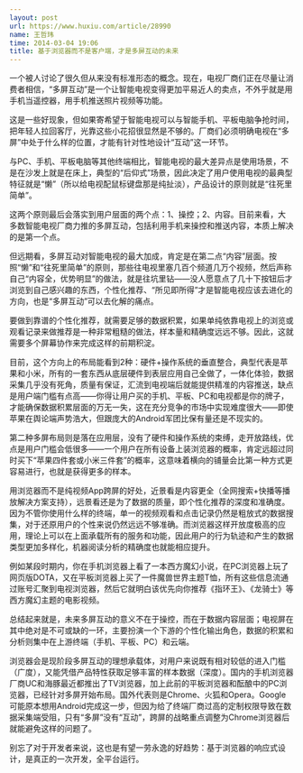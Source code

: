 ```yaml
---
layout: post
url: https://www.huxiu.com/article/28990
name: 王哲玮
time: 2014-03-04 19:06
title: 基于浏览器而不是客户端，才是多屏互动的未来
---
```

一个被人讨论了很久但从来没有标准形态的概念。现在，电视厂商们正在尽量让消费者相信，“多屏互动”是一个让智能电视变得更加平易近人的卖点，不外乎就是用手机当遥控器，用手机推送照片视频等功能。

这是一些好现象，但如果寄希望于智能电视可以与智能手机、平板电脑争抢时间，把年轻人拉回客厅，光靠这些小花招很显然是不够的。厂商们必须明确电视在“多屏”中处于什么样的位置，才能有针对性地设计“互动”这一环节。

与PC、手机、平板电脑等其他终端相比，智能电视的最大差异点是使用场景，不是在沙发上就是在床上，典型的“后仰式”场景，因此决定了用户使用电视的最典型特征就是“懒”（所以给电视配鼠标键盘那是纯扯淡），产品设计的原则就是“往死里简单”。

这两个原则最后会落实到用户层面的两个点：1、操控；2、内容。目前来看，大多数智能电视厂商力推的多屏互动，包括利用手机来操控和推送内容，本质上解决的是第一个点。

但远期看，多屏互动对智能电视的最大加成，肯定是在第二点“内容”层面。按照“懒”和“往死里简单”的原则，那些往电视里塞几百个频道几万个视频，然后声称自己“内容全，优势明显”的做法，就是往坑里钻——没人愿意点了几十下按钮后才浏览到自己感兴趣的东西，个性化推荐、“所见即所得”才是智能电视应该去进化的方向，也是“多屏互动”可以去化解的痛点。

要做到靠谱的个性化推荐，就需要足够的数据积累，如果单纯依靠电视上的浏览或观看记录来做推荐是一种非常粗糙的做法，样本量和精确度远远不够。因此，这就需要多个屏幕协作来完成这样的前期积淀。

目前，这个方向上的布局能看到2种：硬件+操作系统的垂直整合，典型代表是苹果和小米，所有的一套东西从底层硬件到表层应用自己全做了，一体化体验，数据采集几乎没有死角，质量有保证，汇流到电视端后就能提供精准的内容推送，缺点是用户端门槛有点高——你得让用户买的手机、平板、PC和电视都是你的牌子，才能确保数据积累层面的万无一失，这在充分竞争的市场中实现难度很大——即使苹果在舆论端声势浩大，但跟庞大的Android军团比保有量还是不现实的。

第二种多屏布局则是落在应用层，没有了硬件和操作系统的束缚，走开放路线，优点是用户门槛会低很多——一个用户在所有设备上装浏览器的概率，肯定远超过同时买下“苹果四件套或小米三件套”的概率，这意味着横向的铺量会比第一种方式更容易进行，也就是获得更多的样本。

用浏览器而不是纯视频App跨屏的好处，近景看是内容更全（全网搜索+快播等播放解决方案支持），远景看还是为了数据的质量，即个性化推荐的深度和准确度。因为不管你使用什么样的终端，单一的视频观看和点击记录仍然是粗放式的数据搜集，对于还原用户的个性来说仍然远远不够准确。而浏览器这样开放度极高的应用，理论上可以在上面承载所有的服务和功能，因此用户的行为轨迹和产生的数据类型更加多样化，机器阅读分析的精确度也就能相应提升。

例如某段时期内，你在手机浏览器上看了一本西方魔幻小说，在PC浏览器上玩了网页版DOTA，又在平板浏览器上买了一件魔兽世界主题T恤，所有这些信息流通过账号汇聚到电视浏览器，然后它就明白该优先向你推荐《指环王》、《龙骑士》等西方魔幻主题的电影视频。

总结起来就是，未来多屏互动的意义不在于操控，而在于数据内容层面；电视屏在其中绝对是不可或缺的一环，主要扮演一个下游的个性化输出角色，数据的积累和分析则集中在上游终端（手机、平板、PC）和云端。

浏览器会是现阶段多屏互动的理想承载体，对用户来说既有相对较低的进入门槛（广度），又能凭借产品特性获取足够丰富的样本数据（深度）。国内的手机浏览器厂商UC和海豚最近都推出了TV浏览器，加上此前的平板浏览器和酝酿中的PC浏览器，已经针对多屏开始布局。国外代表则是Chrome、火狐和Opera。Google可能原本想用Android完成这一步，但因为给了终端厂商过高的定制权限导致在数据采集端受阻，只有“多屏”没有“互动”，跨屏的战略重点调整为Chrome浏览器后就能避免这样的问题了。

别忘了对于开发者来说，这也是有望一劳永逸的好趋势：基于浏览器的响应式设计，是真正的一次开发，全平台运行。

